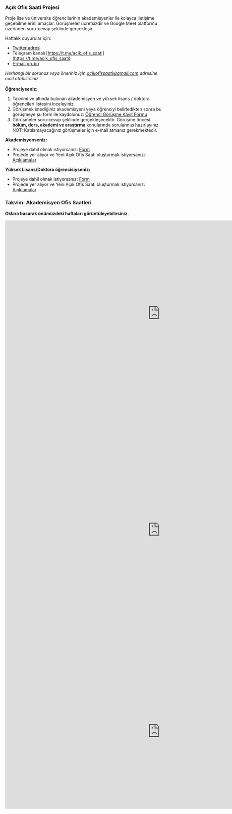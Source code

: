 ### Açık Ofis Saati Projesi
Proje lise ve üniversite öğrencilerinin akademisyenler ile kolayca iletişime geçebilmelerini amaçlar. 
Görüşmeler ücretsizdir ve Google Meet platformu üzerinden soru-cevap şeklinde gerçekleşir.

Haftalık duyurular için:
* [Twitter adresi](https://twitter.com/acik_ofis_saati)
* Telegram kanalı [https://t.me/acik_ofis_saati](https://t.me/acik_ofis_saati)
* [E-mail grubu](https://groups.google.com/g/acik-ofis-saati)

*Herhangi bir sorunuz veya öneriniz için acikofissaati@gmail.com adresine mail atabilirsiniz.*
\
\
**Öğrenciyseniz:**
1. Takvimi ve altında bulunan akademisyen ve yüksek lisans / doktora öğrencileri listesini inceleyiniz. 
2. Görüşmek istediğiniz akademisyeni veya öğrenciyi belirledikten sonra bu görüşmeye şu form ile kaydolunuz: [Öğrenci Görüşme Kayıt Formu](https://forms.gle/MbLGU4aJF8fRSzrU8)
3. Görüşmeler soru-cevap şeklinde gerçekleşecektir. Görüşme öncesi **bölüm, ders, akademi ve araştırma** konularında sorularınızı hazırlayınız. 
NOT: Katılamayacağınız görüşmeler için e-mail atmanız gerekmektedir.


**Akademisyenseniz:**

* Projeye dahil olmak istiyorsanız: [Form](https://forms.gle/EF9CgphMEuacXWXp6)
* Projede yer alıyor ve Yeni Açık Ofis Saati oluşturmak istiyorsanız: [Açıklamalar](https://drive.google.com/file/d/1wsEJAZADS8mJMqnYH81vKIpe9jceVpKy/view?usp=sharing)

**Yüksek Lisans/Doktora öğrencisiyseniz:**
* Projeye dahil olmak istiyorsanız: [Form](https://forms.gle/DBA3dBhtTQhVzcSq9)
* Projede yer alıyor ve Yeni Açık Ofis Saati oluşturmak istiyorsanız: [Açıklamalar](https://drive.google.com/file/d/1wsEJAZADS8mJMqnYH81vKIpe9jceVpKy/view?usp=sharing)

### Takvim: Akademisyen Ofis Saatleri
**Oklara basarak önümüzdeki haftaları görüntüleyebilirsiniz.**
<iframe src="https://calendar.google.com/calendar/embed?src=acikofissaati%40gmail.com&ctz=Europe%2FIstanbul" style="border: 0" width="1000" height="600" frameborder="0" scrolling="no"></iframe>

<iframe src="https://docs.google.com/spreadsheets/d/e/2PACX-1vREGSfogeIrBjtrGkIt1D3FzQlaFqiTl5SQdRN9dzNXyBG4IUE_BKk_XgOu0Nm9ia9VNS528atRLpp1/pubhtml?widget=true&amp;headers=false" style="border: 0" width="1000" height="800" frameborder="0" scrolling="no"></iframe>


<iframe src="https://docs.google.com/spreadsheets/d/e/2PACX-1vSI3wyvL4N6jr6RHEbaCWyuL2AfPe0nFn6H7B6vMbZ0Z6MCr42Vfid8Ot_f0tY9riJDYSzdBw6oSHmV/pubhtml?gid=1776706672&single=true" style="border: 0" width="1000" height="500" frameborder="0" scrolling="no"></iframe>

